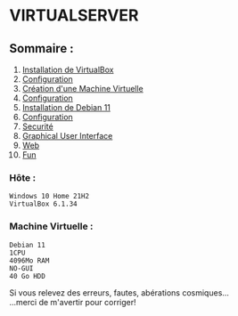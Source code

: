 #   VIRTUALSERVER
##  Sommaire :
01. [Installation de VirtualBox](01-vbox-install.md)  
02. [Configuration](02-vbox-config.md "02-vbox-config.md")  
03. [Création d'une Machine Virtuelle](03-machine-create.md "03-machine-create.md")  
04. [Configuration](04-machine-config.md "04-machine-config.md")  
05. [Installation de Debian 11](05-debian-install.md "05-debian-install.md")  
06. [Configuration](06-debian-config.md "06-debian-config.md")  
07. [Securité](07-debian-security.md "07-debian-security.md")  
08. [Graphical User Interface](08-debian-GUI.md "08-debian-tools.md")  
09. [Web](09-debian-web.md "09-debian-web.md")  
10. [Fun](10-debian-fun.md "10-debian-fun.md")  

### Hôte :  

    Windows 10 Home 21H2
    VirtualBox 6.1.34
### Machine Virtuelle :
    
    Debian 11
    1CPU
    4096Mo RAM
    NO-GUI
    40 Go HDD

Si vous relevez des erreurs, fautes, abérations cosmiques...  
...merci de m'avertir pour corriger!  